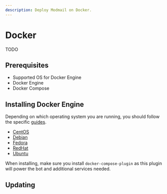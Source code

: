 ```yaml
---
description: Deploy Modmail on Docker.
---
```


# Docker

TODO

## Prerequisites

- Supported OS for Docker Engine
- Docker Engine
- Docker Compose

## Installing Docker Engine

Depending on which operating system you are running, you should follow the specific [guides](https://docs.docker.com/engine/install/).

* [CentOS](https://docs.docker.com/engine/install/centos/)
* [Debian](https://docs.docker.com/engine/install/debian/)
* [Fedora](https://docs.docker.com/engine/install/fedora/)
* [RedHat](https://docs.docker.com/engine/install/rhel/)
* [Ubuntu](https://docs.docker.com/engine/install/ubuntu/)

When installing, make sure you install `docker-compose-plugin` as this plugin will power the bot and additional services needed.

## Updating
